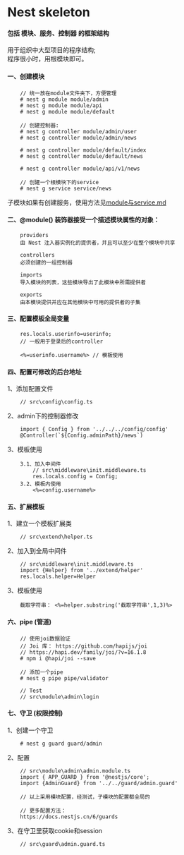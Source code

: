 # Nest skeleton


#### 包括 模块、服务、控制器 的框架结构
用于组织中大型项目的程序结构;  
程序很小时，用根模块即可。
#### 一、创建模块
```
    // 统一放在module文件夹下，方便管理
    # nest g module module/admin
    # nest g module module/api
    # nest g module module/default

    // 创建控制器:
    # nest g controller module/admin/user
    # nest g controller module/admin/news

    # nest g controller module/default/index
    # nest g controller module/default/news

    # nest g controller module/api/v1/news

    // 创建一个根模块下的service
    # nest g service service/news
```
子模块如果有创建服务，使用方法见<a href="module与service.md">module与service.md</a>  


#### 二、@module() 装饰器接受一个描述模块属性的对象： 
```
    providers   
    由 Nest 注入器实例化的提供者，并且可以至少在整个模块中共享   

    controllers    
    必须创建的一组控制器   

    imports  
    导入模块的列表，这些模块导出了此模块中所需提供者  

    exports   
    由本模块提供并应在其他模块中可用的提供者的子集    

```

#### 三、配置模板全局变量
```
    res.locals.userinfo=userinfo;
    // 一般用于登录后的controller

    <%=userinfo.username%> // 模板使用
```

#### 四、配置可修改的后台地址
1、添加配置文件
```
    // src\config\config.ts
```
2、admin下的控制器修改
```
    import { Config } from '../../../config/config'
    @Controller(`${Config.adminPath}/news`)
```
3、模板使用
```
    3.1、加入中间件
        // src\middleware\init.middleware.ts
        res.locals.config = Config;
    3.2、模板内使用
        <%=config.username%>
```


#### 五、扩展模板
1、建立一个模板扩展类
```
    // src\extend\helper.ts
```
2、加入到全局中间件
```
    // src\middleware\init.middleware.ts
    import {Helper} from '../extend/helper'
    res.locals.helper=Helper
```
3、模板使用
```
    截取字符串： <%=helper.substring('截取字符串',1,3)%>
```

#### 六、pipe (管道)
```
    // 使用joi数据验证
    // Joi 库： https://github.com/hapijs/joi
    // https://hapi.dev/family/joi/?v=16.1.8
    # npm i @hapi/joi --save

    // 添加一个pipe
    # nest g pipe pipe/validator

    // Test
    // src\module\admin\login
```

#### 七、守卫 (权限控制)
1、创建一个守卫
```
    # nest g guard guard/admin
```
2、配置
```
    // src\module\admin\admin.module.ts
    import { APP_GUARD } from '@nestjs/core';
    import {AdminGuard} from '../../guard/admin.guard'

    // 以上采用模块配置，经测试，子模块的配置都全局的

    // 更多配置方法： 
    https://docs.nestjs.cn/6/guards
```
3、在守卫里获取cookie和session
```
    // src\guard\admin.guard.ts
```